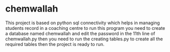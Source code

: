 # chemwallah
This project is based on python sql connectivity which helps in managing students record in a coaching centre
to run this program you need to create a database named chemwallah and edit the password in the 11th line of chemwallah.py
then you need to run the creating tables.py to create all the required tables 
then the project is ready to run.
